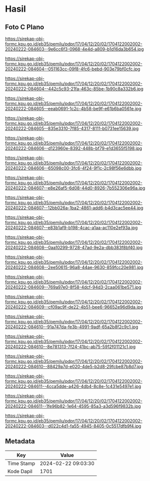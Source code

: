 # Hasil

## Foto C Plano

https://sirekap-obj-formc.kpu.go.id/eb35/pemilu/pdpr/17/04/12/20/02/1704122002002-20240222-084603--9e6cc6f3-0968-4e4d-a809-b1d16da3b654.jpg

https://sirekap-obj-formc.kpu.go.id/eb35/pemilu/pdpr/17/04/12/20/02/1704122002002-20240222-084604--051163cc-09f8-4fc6-bebd-903e79bf0cfc.jpg

https://sirekap-obj-formc.kpu.go.id/eb35/pemilu/pdpr/17/04/12/20/02/1704122002002-20240222-084604--442c5c93-21fa-463c-85be-1b90c8a332b6.jpg

https://sirekap-obj-formc.kpu.go.id/eb35/pemilu/pdpr/17/04/12/20/02/1704122002002-20240222-084605--eeab0691-1c2c-4b58-be9f-e61b6ba0561e.jpg

https://sirekap-obj-formc.kpu.go.id/eb35/pemilu/pdpr/17/04/12/20/02/1704122002002-20240222-084605--835e3310-7f85-4317-8111-b0731ee15639.jpg

https://sirekap-obj-formc.kpu.go.id/eb35/pemilu/pdpr/17/04/12/20/02/1704122002002-20240222-084606--d123960e-8392-448b-bf79-e1d3655f5198.jpg

https://sirekap-obj-formc.kpu.go.id/eb35/pemilu/pdpr/17/04/12/20/02/1704122002002-20240222-084606--65098c00-3fc6-4f24-9f1c-2c98f56e6dbb.jpg

https://sirekap-obj-formc.kpu.go.id/eb35/pemilu/pdpr/17/04/12/20/02/1704122002002-20240222-084607--e8e26af5-6d08-44d0-8926-7b552306e96a.jpg

https://sirekap-obj-formc.kpu.go.id/eb35/pemilu/pdpr/17/04/12/20/02/1704122002002-20240222-084607--12bb026a-1ba2-4861-add6-b4d3cac5ee44.jpg

https://sirekap-obj-formc.kpu.go.id/eb35/pemilu/pdpr/17/04/12/20/02/1704122002002-20240222-084607--e83b1af9-b198-4cac-a1aa-ac110e2ef93a.jpg

https://sirekap-obj-formc.kpu.go.id/eb35/pemilu/pdpr/17/04/12/20/02/1704122002002-20240222-084608--0aa10299-9728-47ad-9e2a-dbb383f8bf40.jpg

https://sirekap-obj-formc.kpu.go.id/eb35/pemilu/pdpr/17/04/12/20/02/1704122002002-20240222-084608--2ee50615-96a8-44ae-9630-859fcc20e981.jpg

https://sirekap-obj-formc.kpu.go.id/eb35/pemilu/pdpr/17/04/12/20/02/1704122002002-20240222-084609--769a97e0-8f58-4dcf-94d3-2caa061be571.jpg

https://sirekap-obj-formc.kpu.go.id/eb35/pemilu/pdpr/17/04/12/20/02/1704122002002-20240222-084609--cf09ac9f-de22-4b51-bee6-96652e96d9da.jpg

https://sirekap-obj-formc.kpu.go.id/eb35/pemilu/pdpr/17/04/12/20/02/1704122002002-20240222-084610--91a747da-fe3b-4991-9adf-65a2b8f2c9c1.jpg

https://sirekap-obj-formc.kpu.go.id/eb35/pemilu/pdpr/17/04/12/20/02/1704122002002-20240222-084610--8e781313-7f24-41bc-ab75-5912f01121c1.jpg

https://sirekap-obj-formc.kpu.go.id/eb35/pemilu/pdpr/17/04/12/20/02/1704122002002-20240222-084610--88429a7d-e020-4de5-b2d8-29fcbe87b8d7.jpg

https://sirekap-obj-formc.kpu.go.id/eb35/pemilu/pdpr/17/04/12/20/02/1704122002002-20240222-084611--4cca5dde-a426-4db4-8c8e-1c431e5497e1.jpg

https://sirekap-obj-formc.kpu.go.id/eb35/pemilu/pdpr/17/04/12/20/02/1704122002002-20240222-084611--1fe96b82-1e64-4595-85a3-a3d596f9832b.jpg

https://sirekap-obj-formc.kpu.go.id/eb35/pemilu/pdpr/17/04/12/20/02/1704122002002-20240222-084603--d022c4d1-fa55-4945-8405-0c5517dfb9f4.jpg


## Metadata

| Key        | Value               |
| ---------- | ------------------- |
| Time Stamp | 2024-02-22 09:03:30 |
| Kode Dapil | 1701                |




